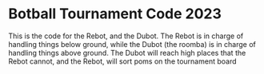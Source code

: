 # Botball Tournament Code 2023
This is the code for the Rebot, and the Dubot. The Rebot is in charge of handling things below ground, while the Dubot (the roomba) is in charge of handling things above ground. The Dubot will reach high places that the Rebot cannot, and the Rebot, will sort poms on the tournament board
